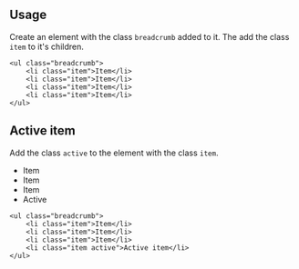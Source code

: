 ## Usage
Create an element with the class `breadcrumb` added to it. The add the class `item` to it's children.

```
<ul class="breadcrumb">
	<li class="item">Item</li>
	<li class="item">Item</li>
	<li class="item">Item</li>
	<li class="item">Item</li>	
</ul>
```

## Active item
Add the class `active` to the element with the class `item`.

<div class="p-4 m-1 background-light-grey">
	<ul class="breadcrumb">
		<li class="item">Item</li>
		<li class="item">Item</li>
		<li class="item">Item</li>
		<li class="item active">Active</li>	
	</ul>
</div>

```
<ul class="breadcrumb">
	<li class="item">Item</li>
	<li class="item">Item</li>
	<li class="item">Item</li>
	<li class="item active">Active item</li>	
</ul>
```
